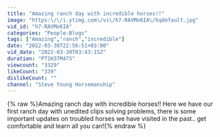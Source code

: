 ```yaml
---
title: "Amazing ranch day with incredible horses!!"
image: "https:\/\/i.ytimg.com\/vi\/h7-RAVMo6IA\/hqdefault.jpg"
vid_id: "h7-RAVMo6IA"
categories: "People-Blogs"
tags: ["Amazing","ranch","incredible"]
date: "2022-03-30T22:56:51+03:00"
vid_date: "2022-03-30T03:43:15Z"
duration: "PT1H37M47S"
viewcount: "3329"
likeCount: "339"
dislikeCount: ""
channel: "Steve Young Horsemanship"
---
```

{% raw %}Amazing ranch day with incredible horses!! Here we have our first ranch day with unedited clips solving problems, there is some important updates on troubled horses we have visited in the past.. get comfortable and learn all you can!{% endraw %}
